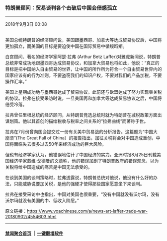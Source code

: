 ### 特朗普顾问：贸易谈判各个击破后中国会倍感孤立
------------------------

<div class="published">
 <span class="date" title="中国时间">
  <time datetime="2018-09-03T00:08:32+08:00">
   2018年9月3日 00:08
  </time>
 </span>
</div>
<br/>
<div class="wsw">
 <p>
  美国总统特朗普的经济顾问说，美国跟墨西哥、加拿大等达成贸易协议后，中国将更加孤立，而美国的目标是要迫使中国在国际贸易中循规蹈矩。
 </p>
 <p>
  白宫顾问、著名的经济学家阿瑟·拉弗 (Arthur Betz Laffer)对雅虎新闻说，特朗普总统非常成功地跟墨西哥达成贸易协议，和加拿大贸易也将如此，他说：“真正的目标是把中国纳入自由贸易的世界，让中国的所作所为符合一个自由贸易世界内的国家应该有的行为准则。不要盗窃我们的知识产权，不要对我们的产品加税，不要操作汇率。”
 </p>
 <p>
  美国上星期成功地与墨西哥达成了贸易协议。此前还与欧盟达成了努力实现零关税的协议。拉弗在接受采访时说，一旦美国再和加拿大等达成贸易协议之后，中国将倍受冷落。
 </p>
 <p>
  拉弗曾任里根总统的经济顾问，从特朗普竞选总统时就为特朗普在减税政策方面出谋划策。他以其首创的描绘税收与税率之间关系的“拉弗曲线”而著称于世。
 </p>
 <p>
  拉弗在7月份曾向国会提交过一份有关美中贸易战的分析报告。这篇题为“中国大崩溃”(The Great Fall of China）的报告指出，加征关税将会对中国造成重创，中国将面临失去很多过去50年来经济成功的巨大风险。
 </p>
 <p>
  但也有经济学家认为，他错误地估计了中国经济的实力。亚洲时报8月25日刊载美国经济学家戴维·戈德曼的文章称，他的错误加剧了特朗普政府的错误观念，以为关税将给中国造成的痛苦是中国无法承受的。
 </p>
 <p>
  在谈到美国的谈判策略时，拉弗透露说，特朗普总统对他说，他没有什么好的办法，只能威胁说要加关税，是他的强硬才使得那些国家愿意坐下来谈判。
 </p>
 <p>
  拉弗在接受采访中也指出，中国对美国也很重要，“没有中国就没有沃尔玛，没有沃尔玛就没有美国的中、低收入阶层。”
 </p>
</div>

原文链接：https://www.voachinese.com/a/news-art-laffer-trade-war-20180902/4554603.html


------------------------
#### [禁闻聚合首页](https://github.com/gfw-breaker/banned-news/blob/master/README.md) &nbsp;|&nbsp;  [一键翻墙软件](https://github.com/gfw-breaker/nogfw/blob/master/README.md)